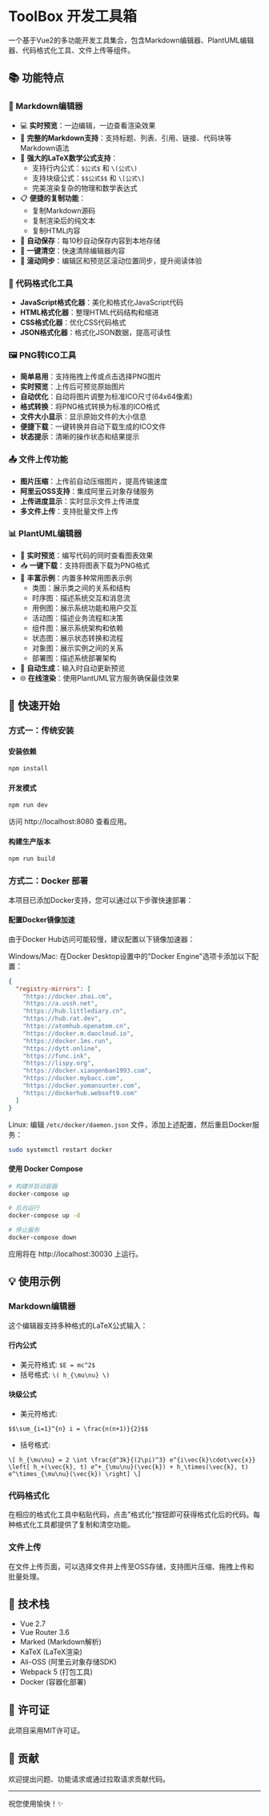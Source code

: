 # ToolBox 开发工具箱

一个基于Vue2的多功能开发工具集合，包含Markdown编辑器、PlantUML编辑器、代码格式化工具、文件上传等组件。

## 📚 功能特点

### 📝 Markdown编辑器
- 💻 **实时预览**：一边编辑，一边查看渲染效果
- 📝 **完整的Markdown支持**：支持标题、列表、引用、链接、代码块等Markdown语法
- 🧮 **强大的LaTeX数学公式支持**：
  - 支持行内公式：`$公式$` 和 `\(公式\)`
  - 支持块级公式：`$$公式$$` 和 `\[公式\]`
  - 完美渲染复杂的物理和数学表达式
- 📋 **便捷的复制功能**：
  - 复制Markdown源码
  - 复制渲染后的纯文本
  - 复制HTML内容
- 💾 **自动保存**：每10秒自动保存内容到本地存储
- 🧹 **一键清空**：快速清除编辑器内容
- 🔄 **滚动同步**：编辑区和预览区滚动位置同步，提升阅读体验

### 🧰 代码格式化工具
- **JavaScript格式化器**：美化和格式化JavaScript代码
- **HTML格式化器**：整理HTML代码结构和缩进
- **CSS格式化器**：优化CSS代码格式
- **JSON格式化器**：格式化JSON数据，提高可读性

### 🖼️ PNG转ICO工具
- **简单易用**：支持拖拽上传或点击选择PNG图片
- **实时预览**：上传后可预览原始图片
- **自动优化**：自动将图片调整为标准ICO尺寸(64x64像素)
- **格式转换**：将PNG格式转换为标准的ICO格式
- **文件大小显示**：显示原始文件的大小信息
- **便捷下载**：一键转换并自动下载生成的ICO文件
- **状态提示**：清晰的操作状态和结果提示

### 📤 文件上传功能
- **图片压缩**：上传前自动压缩图片，提高传输速度
- **阿里云OSS支持**：集成阿里云对象存储服务
- **上传进度显示**：实时显示文件上传进度
- **多文件上传**：支持批量文件上传

### 📊 PlantUML编辑器
- 🔄 **实时预览**：编写代码的同时查看图表效果
- 📥 **一键下载**：支持将图表下载为PNG格式
- 📝 **丰富示例**：内置多种常用图表示例
  - 类图：展示类之间的关系和结构
  - 时序图：描述系统交互和消息流
  - 用例图：展示系统功能和用户交互
  - 活动图：描述业务流程和决策
  - 组件图：展示系统架构和依赖
  - 状态图：展示状态转换和流程
  - 对象图：展示实例之间的关系
  - 部署图：描述系统部署架构
- 🎨 **自动生成**：输入时自动更新预览
- 🌐 **在线渲染**：使用PlantUML官方服务确保最佳效果

## 🚀 快速开始

### 方式一：传统安装

#### 安装依赖

```bash
npm install
```

#### 开发模式

```bash
npm run dev
```

访问 http://localhost:8080 查看应用。

#### 构建生产版本

```bash
npm run build
```

### 方式二：Docker 部署

本项目已添加Docker支持，您可以通过以下步骤快速部署：

#### 配置Docker镜像加速

由于Docker Hub访问可能较慢，建议配置以下镜像加速器：

Windows/Mac: 在Docker Desktop设置中的"Docker Engine"选项卡添加以下配置：

```json
{
  "registry-mirrors": [
    "https://docker.zhai.cm",
    "https://a.ussh.net",
    "https://hub.littlediary.cn",
    "https://hub.rat.dev",
    "https://atomhub.openatom.cn",
    "https://docker.m.daocloud.io",
    "https://docker.1ms.run",
    "https://dytt.online",
    "https://func.ink",
    "https://lispy.org",
    "https://docker.xiaogenban1993.com",
    "https://docker.mybacc.com",
    "https://docker.yomansunter.com",
    "https://dockerhub.websoft9.com"
  ]
}
```

Linux: 编辑 `/etc/docker/daemon.json` 文件，添加上述配置，然后重启Docker服务：
```bash
sudo systemctl restart docker
```

#### 使用 Docker Compose

```bash
# 构建并启动容器
docker-compose up

# 后台运行
docker-compose up -d

# 停止服务
docker-compose down
```

应用将在 http://localhost:30030 上运行。

## 💡 使用示例

### Markdown编辑器

这个编辑器支持多种格式的LaTeX公式输入：

#### 行内公式

- 美元符格式: `$E = mc^2$`
- 括号格式: `\( h_{\mu\nu} \)`

#### 块级公式

- 美元符格式:
```
$$\sum_{i=1}^{n} i = \frac{n(n+1)}{2}$$
```

- 括号格式:
```
\[ h_{\mu\nu} = 2 \int \frac{d^3k}{(2\pi)^3} e^{i\vec{k}\cdot\vec{x}} \left[ h_+(\vec{k}, t) e^+_{\mu\nu}(\vec{k}) + h_\times(\vec{k}, t) e^\times_{\mu\nu}(\vec{k}) \right] \]
```

### 代码格式化

在相应的格式化工具中粘贴代码，点击"格式化"按钮即可获得格式化后的代码。每种格式化工具都提供了复制和清空功能。

### 文件上传

在文件上传页面，可以选择文件并上传至OSS存储，支持图片压缩、拖拽上传和批量处理。

## 🔧 技术栈

- Vue 2.7
- Vue Router 3.6
- Marked (Markdown解析)
- KaTeX (LaTeX渲染)
- Ali-OSS (阿里云对象存储SDK)
- Webpack 5 (打包工具)
- Docker (容器化部署)

## 📄 许可证

此项目采用MIT许可证。

## 🤝 贡献

欢迎提出问题、功能请求或通过拉取请求贡献代码。

---

祝您使用愉快！✨ 